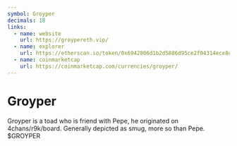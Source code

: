 ```yaml
---
symbol: Groyper
decimals: 18
links:
  - name: website
    url: https://groypereth.vip/
  - name: explorer
    url: https://etherscan.io/token/0x6942806d1b2d5886d95ce2f04314ece8eb825833
  - name: coinmarketcap
    url: https://coinmarketcap.com/currencies/groyper/
---
```


# Groyper

Groyper is a toad who is friend with Pepe, he originated on 4chans/r9k/board. Generally depicted as smug, more so than Pepe. $GROYPER
